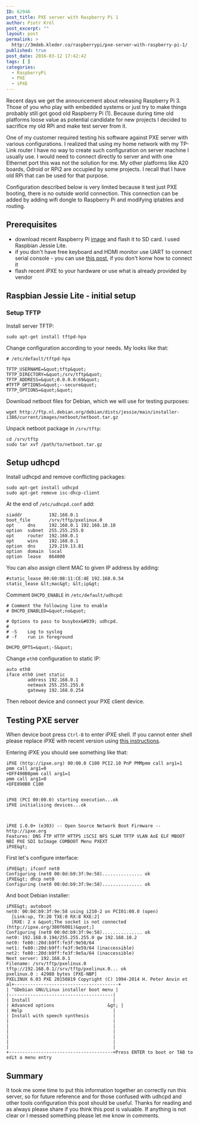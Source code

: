 ```yaml
---
ID: 62946
post_title: PXE server with Raspberry Pi 1
author: Piotr Król
post_excerpt: ""
layout: post
permalink: >
  http://3mdeb.kleder.co/raspberrypi/pxe-server-with-raspberry-pi-1/
published: true
post_date: 2016-03-12 17:42:42
tags: [ ]
categories:
  - RaspberryPi
  - PXE
  - iPXE
---
```

Recent days we get the announcement about releasing Raspberry Pi 3. Those of
you who play with embedded systems or just try to make things probably still
got good old Raspberry Pi (1). Because during time old platforms loose value as
potential candidate for new projects I decided to sacrifice my old RPi and make
test server from it.

One of my customer required testing his software against PXE server with
various configurations. I realized that using my home network with my TP-Link
router I have no way to create such configuration on server machine I usually
use. I would need to connect directly to server and with one Ethernet port this
was not the solution for me. My other platforms like A20 boards, Odroid or RPi2
are occupied by some projects. I recall that I have old RPi that can be used
for that purpose.

Configuration described below is very limited because it test just PXE booting,
there is no outside world connection. This connection can be added by adding
wifi dongle to Raspberry Pi and modifying iptables and routing.

## Prerequisites

* download recent Raspberry Pi
  [image](https://www.raspberrypi.org/downloads/raspbian/) and flash it to SD
  card. I used Raspbian Jessie Lite.
* if you don't have free keyboard and HDMI monitor use UART to connect serial
  console - you can use [this post](http://elinux.org/RPi_Serial_Connection),
  if you don't konw how to connect it
* flash recent iPXE to your hardware or use what is already provided by vendor

## Raspbian Jessie Lite - initial setup


### Setup TFTP

Install server TFTP:

```
sudo apt-get install tftpd-hpa
```

Change configuration according to your needs. My looks like that:

```
# /etc/default/tftpd-hpa

TFTP_USERNAME=&quot;tftp&quot;
TFTP_DIRECTORY=&quot;/srv/tftp&quot;
TFTP_ADDRESS=&quot;0.0.0.0:69&quot;
#TFTP_OPTIONS=&quot;--secure&quot;
TFTP_OPTIONS=&quot;&quot;
```

Download netboot files for Debian, which we will use for testing purposes:

```
wget http://ftp.nl.debian.org/debian/dists/jessie/main/installer-i386/current/images/netboot/netboot.tar.gz
```

Unpack netboot package in `/srv/tftp`:

```
cd /srv/tftp
sudo tar xvf /path/to/netboot.tar.gz
```

## Setup udhcpd

Install udhcpd and remove conflicting packages:

```
sudo apt-get install udhcpd
sudo apt-get remove isc-dhcp-client 
```


At the end of `/etc/udhcpd.conf` add:

```
siaddr          192.168.0.1
boot_file       /srv/tftp/pxelinux.0
opt     dns     192.168.0.1 192.168.10.10
option  subnet  255.255.255.0
opt     router  192.168.0.1
opt     wins    192.168.0.1
option  dns     129.219.13.81
option  domain  local
option  lease   864000
```

You can also assign client MAC to given IP address by adding:

```
#static_lease 00:60:08:11:CE:4E 192.168.0.54
static_lease &lt;mac&gt; &lt;ip&gt;
```

Comment `DHCPD_ENABLE` in `/etc/default/udhcpd`:

```
# Comment the following line to enable
# DHCPD_ENABLED=&quot;no&quot;

# Options to pass to busybox&#039; udhcpd.
#
# -S    Log to syslog
# -f    run in foreground

DHCPD_OPTS=&quot;-S&quot;
```

Change `eth0` configuration to static IP:

```
auto eth0
iface eth0 inet static
        address 192.168.0.1
        netmask 255.255.255.0
        gateway 192.168.0.254
```

Then reboot device and connect your PXE client device.

## Testing PXE server

When device boot press `Ctrl-B` to enter iPXE shell. If you cannot enter shell
please replace iPXE with recent version using [this instructions](https://www.coreboot.org/IPXE).

Entering iPXE you should see something like that:

```
iPXE (http://ipxe.org) 00:00.0 C100 PCI2.10 PnP PMMpmm call arg1=1
pmm call arg1=0
+DFF490B0pmm call arg1=1
pmm call arg1=0
+DFE890B0 C100


iPXE (PCI 00:00.0) starting execution...ok
iPXE initialising devices...ok



iPXE 1.0.0+ (e303) -- Open Source Network Boot Firmware -- http://ipxe.org
Features: DNS FTP HTTP HTTPS iSCSI NFS SLAM TFTP VLAN AoE ELF MBOOT NBI PXE SDI bzImage COMBOOT Menu PXEXT
iPXE&gt;  
```

First let's configure interface:

```
iPXE&gt; ifconf net0
Configuring (net0 00:0d:b9:3f:9e:58)............... ok
iPXE&gt; dhcp net0
Configuring (net0 00:0d:b9:3f:9e:58)............... ok
```

And boot Debian installer:

```
iPXE&gt; autoboot
net0: 00:0d:b9:3f:9e:58 using i210-2 on PCI01:00.0 (open)
  [Link:up, TX:20 TXE:0 RX:8 RXE:2]
  [RXE: 2 x &quot;The socket is not connected (http://ipxe.org/380f6001)&quot;]
Configuring (net0 00:0d:b9:3f:9e:58)............... ok
net0: 192.168.0.194/255.255.255.0 gw 192.168.10.2
net0: fe80::20d:b9ff:fe3f:9e58/64
net1: fe80::20d:b9ff:fe3f:9e59/64 (inaccessible)
net2: fe80::20d:b9ff:fe3f:9e5a/64 (inaccessible)
Next server: 192.168.0.1
Filename: /srv/tftp/pxelinux.0
tftp://192.168.0.1//srv/tftp/pxelinux.0... ok
pxelinux.0 : 42988 bytes [PXE-NBP]
PXELINUX 6.03 PXE 20150819 Copyright (C) 1994-2014 H. Peter Anvin et al+---------------------------------------+
| ^GDebian GNU/Linux installer boot menu |
|---------------------------------------|
| Install                               |
| Advanced options                    &gt; |
| Help                                  |
| Install with speech synthesis         |
|                                       |
|                                       |
|                                       |
|                                       |
|                                       |
|                                       |
+---------------------------------------+Press ENTER to boot or TAB to edit a menu entry     
```

## Summary

It took me some time to put this information together an correctly run this
server, so for future reference and for those confused with udhcpd and other
tools configuration this post should be useful. Thanks for reading and as
always please share if you think this post is valuable. If anything is not
clear or I messed something please let me know in comments.